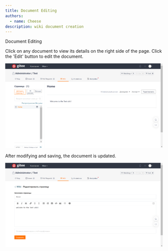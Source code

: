 ```yaml
---
title: Document Editing
authors:
  - name: Cheese
description: wiki document creation
---
```


Document Editing

Click on any document to view its details on the right side of the page. Click the 'Edit' button to edit the document.

![Image Description](assets/image03.png)

After modifying and saving, the document is updated.

![Image Description](assets/image04.png)